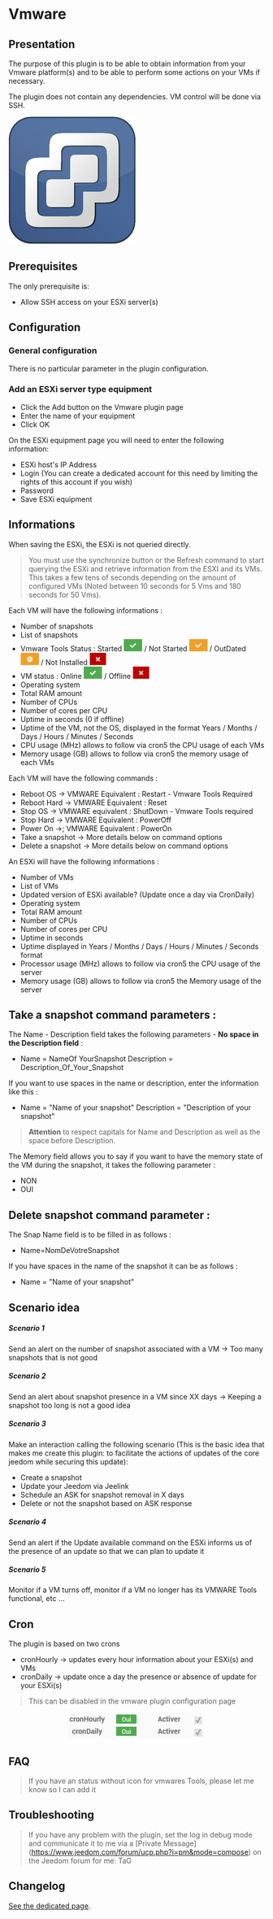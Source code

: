 # Vmware

## Presentation

The purpose of this plugin is to be able to obtain information from your Vmware platform(s) and to be able to perform some actions on your VMs if necessary.

The plugin does not contain any dependencies. VM control will be done via SSH.

![introduction01](../../../images/vmware/vmware_icon.png)


## Prerequisites

The only prerequisite is:
* Allow SSH access on your ESXi server(s)


## Configuration

### General configuration

There is no particular parameter in the plugin configuration.

### Add an ESXi server type equipment

* Click the Add button on the Vmware plugin page
* Enter the name of your equipment
* Click OK

On the ESXi equipment page you will need to enter the following information:

* ESXi host's IP Address
* Login (You can create a dedicated account for this need by limiting the rights of this account if you wish)
* Password
* Save ESXi equipment


## Informations

When saving the ESXi, the ESXi is not queried directly.

> You must use the synchronize button or the Refresh command to start querying the ESXi and retrieve information from the ESXI and its VMs. This takes a few tens of seconds depending on the amount of configured VMs (Noted between 10 seconds for 5 Vms and 180 seconds for 50 Vms).

Each VM will have the following informations :
* Number of snapshots
* List of snapshots
* Vmware Tools Status : Started ![introduction01](../../../images/vmware/coche_verte.png) / Not Started ![introduction01](../../../images/vmware/coche_orange.png) / OutDated ![introduction01](../../../images/vmware/roue_crantee_orange.png) / Not Installed ![introduction01](../../../images/vmware/croix_rouge.png)
* VM status : Online ![introduction01](../../../images/vmware/coche_verte.png) / Offline ![introduction01](../../../images/vmware/croix_rouge.png)
* Operating system
* Total RAM amount
* Number of CPUs
* Number of cores per CPU
* Uptime in seconds (0 if offline)
* Uptime of the VM, not the OS, displayed in the format Years / Months / Days / Hours / Minutes / Seconds
* CPU usage (MHz) allows to follow via cron5 the CPU usage of each VMs
* Memory usage (GB) allows to follow via cron5 the memory usage of each VMs


Each VM will have the following commands :
* Reboot OS -> VMWARE Equivalent : Restart - Vmware Tools Required
* Reboot Hard -> VMWARE Equivalent : Reset
* Stop OS -> VMWARE equivalent : ShutDown - Vmware Tools required
* Stop Hard -> VMWARE Equivalent : PowerOff
* Power On ->; VMWARE Equivalent : PowerOn
* Take a snapshot -> More details below on command options
* Delete a snapshot -> More details below on command options

An ESXi will have the following informations :
* Number of VMs
* List of VMs
* Updated version of ESXi available? (Update once a day via CronDaily)
* Operating system
* Total RAM amount
* Number of CPUs
* Number of cores per CPU
* Uptime in seconds
* Uptime displayed in Years / Months / Days / Hours / Minutes / Seconds format
* Processor usage (MHz) allows to follow via cron5 the CPU usage of the server
* Memory usage (GB) allows to follow via cron5 the Memory usage of the server


## Take a snapshot command parameters :

The Name - Description field takes the following parameters - **No space in the Description field** :
* Name = NameOf YourSnapshot Description = Description_Of_Your_Snapshot


If you want to use spaces in the name or description, enter the information like this :
* Name = "Name of your snapshot" Description = "Description of your snapshot"

> **Attention** to respect capitals for Name and Description as well as the space before Description.


The Memory field allows you to say if you want to have the memory state of the VM during the snapshot, it takes the following parameter :
* NON
* OUI

## Delete snapshot command parameter :
The Snap Name field is to be filled in as follows :
* Name=NomDeVotreSnapshot

If you have spaces in the name of the snapshot it can be as follows :
* Name = "Name of your snapshot"

## Scenario idea

##### Scenario 1
Send an alert on the number of snapshot associated with a VM -> Too many snapshots that is not good

##### Scenario 2
Send an alert about snapshot presence in a VM since XX days -> Keeping a snapshot too long is not a good idea

##### Scenario 3
Make an interaction calling the following scenario (This is the basic idea that makes me create this plugin: to facilitate the actions of updates of the core jeedom while securing this update):
* Create a snapshot
* Update your Jeedom via Jeelink
* Schedule an ASK for snapshot removal in X days
* Delete or not the snapshot based on ASK response

##### Scenario 4
Send an alert if the Update available command on the ESXi informs us of the presence of an update so that we can plan to update it

##### Scenario 5
Monitor if a VM turns off, monitor if a VM no longer has its VMWARE Tools functional, etc ...

## Cron

The plugin is based on two crons
* cronHourly -> updates every hour information about your ESXi(s) and VMs
* cronDaily -> update once a day the presence or absence of update for your ESXi(s)

> This can be disabled in the vmware plugin configuration page
 <p align="center">
 <img src="https://github.com/TaGGoU91/jeedom_docs/blob/master/images/vmware/cron_plugin.png?raw=true" alt="List of Crons"/>
</p>


## FAQ

> If you have an status without icon for vmwares Tools, please let me know so I can add it


## Troubleshooting

> If you have any problem with the plugin, set the log in debug mode and communicate it to me via a [Private Message] (https://www.jeedom.com/forum/ucp.php?i=pm&mode=compose) on the Jeedom forum for me: TaG


## Changelog

[See the dedicated page](changelog.md).

